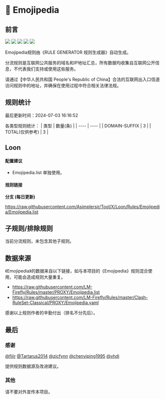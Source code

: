 # 🧸 Emojipedia

## 前言

![](https://shields.io/badge/-移除重复规则-ff69b4) ![](https://shields.io/badge/-DOMAIN与DOMAIN--SUFFIX合并-green) ![](https://shields.io/badge/-DOMAIN--SUFFIX间合并-critical) ![](https://shields.io/badge/-DOMAIN--SUFFIX与DOMAIN--KEYWORD合并-blue) ![](https://shields.io/badge/-IP--CIDR(6)合并-blueviolet) 

Emojipedia规则由《RULE GENERATOR 规则生成器》自动生成。

分流规则是互联网公共服务的域名和IP地址汇总，所有数据均收集自互联网公开信息，不代表我们支持或使用这些服务。

请通过【中华人民共和国 People's Republic of China】合法的互联网出入口信道访问规则中的地址，并确保在使用过程中符合相关法律法规。

## 规则统计

最后更新时间：2024-07-03 16:16:52

各类型规则统计：
| 类型 | 数量(条)  | 
| ---- | ----  |
| DOMAIN-SUFFIX | 3  | 
| TOTAL(仅供参考) | 3  | 


## Loon 

#### 配置建议
- Emojipedia.list 单独使用。

#### 规则链接
**分支 (每日更新)**

https://raw.githubusercontent.com/Asimplersir/Tool/X/Loon/Rules/Emojipedia/Emojipedia.list











## 子规则/排除规则


当前分流规则，未包含其他子规则。

## 数据来源

《Emojipedia》的数据来自以下链接，如与本项目的《Emojipedia》规则混合使用，可能会造成规则大量重复。

- https://raw.githubusercontent.com/LM-Firefly/Rules/master/PROXY/Emojipedia.list
- https://raw.githubusercontent.com/LM-Firefly/Rules/master/Clash-RuleSet-Classical/PROXY/Emojipedia.yaml


感谢以上规则作者的辛勤付出（排名不分先后）。

## 最后

### 感谢

[@fiiir](https://github.com/fiiir) [@Tartarus2014](https://github.com/Tartarus2014) [@zjcfynn](https://github.com/zjcfynn) [@chenyiping1995](https://github.com/chenyiping1995) [@vhdj](https://github.com/vhdj)

提供规则数据源及改进建议。

### 其他

请不要对外宣传本项目。